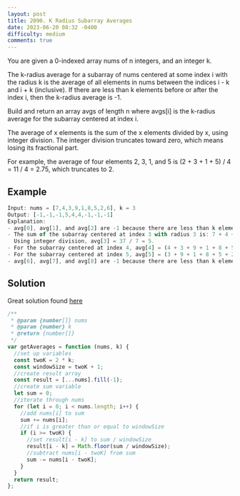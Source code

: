 ```yaml
---
layout: post
title: 2090. K Radius Subarray Averages
date: 2023-06-20 08:32 -0400
difficulty: medium
comments: true
---
```


You are given a 0-indexed array nums of n integers, and an integer k.

The k-radius average for a subarray of nums centered at some index i with the radius k is the average of all elements in nums between the indices i - k and i + k (inclusive). If there are less than k elements before or after the index i, then the k-radius average is -1.

Build and return an array avgs of length n where avgs[i] is the k-radius average for the subarray centered at index i.

The average of x elements is the sum of the x elements divided by x, using integer division. The integer division truncates toward zero, which means losing its fractional part.

For example, the average of four elements 2, 3, 1, and 5 is (2 + 3 + 1 + 5) / 4 = 11 / 4 = 2.75, which truncates to 2.

## Example

```javascript
Input: nums = [7,4,3,9,1,8,5,2,6], k = 3
Output: [-1,-1,-1,5,4,4,-1,-1,-1]
Explanation:
- avg[0], avg[1], and avg[2] are -1 because there are less than k elements before each index.
- The sum of the subarray centered at index 3 with radius 3 is: 7 + 4 + 3 + 9 + 1 + 8 + 5 = 37.
  Using integer division, avg[3] = 37 / 7 = 5.
- For the subarray centered at index 4, avg[4] = (4 + 3 + 9 + 1 + 8 + 5 + 2) / 7 = 4.
- For the subarray centered at index 5, avg[5] = (3 + 9 + 1 + 8 + 5 + 2 + 6) / 7 = 4.
- avg[6], avg[7], and avg[8] are -1 because there are less than k elements after each index.
```

## Solution

Great solution found [here](https://leetcode.com/problems/k-radius-subarray-averages/solutions/1599974/javascript-sliding-window/)

```javascript
/**
 * @param {number[]} nums
 * @param {number} k
 * @return {number[]}
 */
var getAverages = function (nums, k) {
  //set up variables
  const twoK = 2 * k;
  const windowSize = twoK + 1;
  //create result array
  const result = [...nums].fill(-1);
  //create sum variable
  let sum = 0;
  //iterate through nums
  for (let i = 0; i < nums.length; i++) {
    //add nums[i] to sum
    sum += nums[i];
    //if i is greater than or equal to windowSize
    if (i >= twoK) {
      //set result[i - k] to sum / windowSize
      result[i - k] = Math.floor(sum / windowSize);
      //subtract nums[i - twoK] from sum
      sum -= nums[i - twoK];
    }
  }
  return result;
};
```
